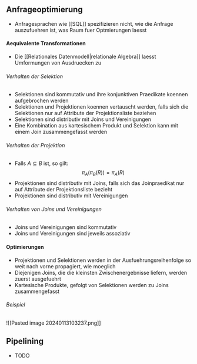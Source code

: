 ## Anfrageoptimierung
- Anfragesprachen wie [[SQL]] spezifizieren nicht, wie die Anfrage auszufuehren ist, was Raum fuer Optmierungen laesst
#### Aequivalente Transformationen
- Die [[Relationales Datenmodell|relationale Algebra]] laesst Umformungen von Ausdruecken zu
###### Verhalten der Selektion
- Selektionen sind kommutativ und ihre konjunktiven Praedikate koennen aufgebrochen werden
- Selektionen und Projektionen koennen vertauscht werden, falls sich die Selektionen nur auf Attribute der Projektionsliste beziehen
- Selektionen sind distributiv mit Joins und Vereinigungen
- Eine Kombination aus kartesischem Produkt und Selektion kann mit einem Join zusammengefasst werden
###### Verhalten der Projektion
- Falls $A \subseteq B$ ist, so gilt:
$$\pi_A(\pi_B(R)) = \pi_A(R)$$
- Projektionen sind distributiv mit Joins, falls sich das Joinpraedikat nur auf Attribute der Projektionsliste bezieht
- Projektionen sind distributiv mit Vereinigungen
###### Verhalten von Joins und Vereinigungen
- Joins und Vereinigungen sind kommutativ
- Joins und Vereinigungen sind jeweils assoziativ
#### Optimierungen
- Projektionen und Selektionen werden in der Ausfuehrungsreihenfolge so weit nach vorne propagiert, wie moeglich
- Diejenigen Joins, die die kleinsten Zwischenergebnisse liefern, werden zuerst ausgefuehrt
- Kartesische Produkte, gefolgt von Selektionen werden zu Joins zusammengefasst
###### Beispiel
![[Pasted image 20240113103237.png]]
## Pipelining
- TODO